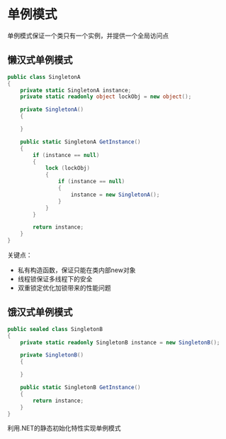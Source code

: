 # 单例模式

单例模式保证一个类只有一个实例，并提供一个全局访问点

## 懒汉式单例模式

```C#
public class SingletonA
{
    private static SingletonA instance;
    private static readonly object lockObj = new object();

    private SingletonA()
    {

    }

    public static SingletonA GetInstance()
    {
        if (instance == null)
        {
            lock (lockObj)
            {
                if (instance == null)
                {
                    instance = new SingletonA();
                }
            }
        }

        return instance;
    }
}
```

关键点：
- 私有构造函数，保证只能在类内部new对象
- 线程锁保证多线程下的安全
- 双重锁定优化加锁带来的性能问题

## 饿汉式单例模式

```C#
public sealed class SingletonB
{
    private static readonly SingletonB instance = new SingletonB();

    private SingletonB()
    {

    }

    public static SingletonB GetInstance()
    {
        return instance;
    }
}
```
利用.NET的静态初始化特性实现单例模式